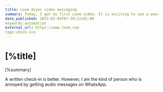 ```yaml
---
title: Loom Async video messaging
summary: Today, I got my first Loom video. It is exciting to see a wave of solutions for async communications. Either [automatic check-ins](https://basecamp.com/features/automatic-check-ins) written or in a video.
date_published: 2023-01-04T07:39:21+01:00
keywords:automation
external_url: https://www.loom.com
tags:check-ins
---
```


# [%title]

[%summary]

A written check-in is better. However, I am the kind of person who is annoyed by getting audio messages on WhatsApp.
